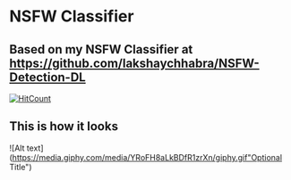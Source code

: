# NSFW Classifier
## Based on my NSFW Classifier at https://github.com/lakshaychhabra/NSFW-Detection-DL
[![HitCount](http://hits.dwyl.io/lakshaychhabra/https://githubcom/lakshaychhabra/NSFW-ios-ML.svg)](http://hits.dwyl.io/lakshaychhabra/https://githubcom/lakshaychhabra/NSFW-ios-ML)

## This is how it looks
![Alt text](https://media.giphy.com/media/YRoFH8aLkBDfR1zrXn/giphy.gif"Optional Title")
